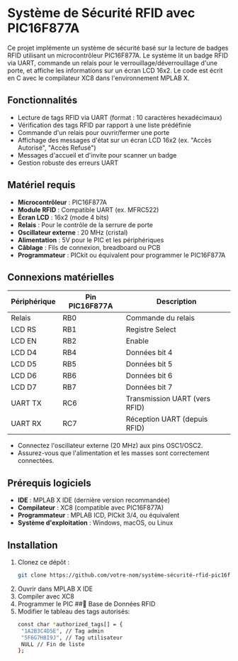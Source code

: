 # Système de Sécurité RFID avec PIC16F877A

Ce projet implémente un système de sécurité basé sur la lecture de badges RFID utilisant un microcontrôleur PIC16F877A. Le système lit un badge RFID via UART, commande un relais pour le verrouillage/déverrouillage d'une porte, et affiche les informations sur un écran LCD 16x2. Le code est écrit en C avec le compilateur XC8 dans l'environnement MPLAB X.

## Fonctionnalités
- Lecture de tags RFID via UART (format : 10 caractères hexadécimaux)
- Vérification des tags RFID par rapport à une liste prédéfinie
- Commande d'un relais pour ouvrir/fermer une porte
- Affichage des messages d'état sur un écran LCD 16x2 (ex. "Accès Autorisé", "Accès Refusé")
- Messages d'accueil et d'invite pour scanner un badge
- Gestion robuste des erreurs UART

## Matériel requis
- **Microcontrôleur** : PIC16F877A
- **Module RFID** : Compatible UART (ex. MFRC522)
- **Écran LCD** : 16x2 (mode 4 bits)
- **Relais** : Pour le contrôle de la serrure de porte
- **Oscillateur externe** : 20 MHz (cristal)
- **Alimentation** : 5V pour le PIC et les périphériques
- **Câblage** : Fils de connexion, breadboard ou PCB
- **Programmateur** : PICkit ou équivalent pour programmer le PIC16F877A

## Connexions matérielles
| Périphérique | Pin PIC16F877A | Description |
|--------------|----------------|-------------|
| Relais       | RB0            | Commande du relais |
| LCD RS       | RB1            | Registre Select |
| LCD EN       | RB2            | Enable |
| LCD D4       | RB4            | Données bit 4 |
| LCD D5       | RB5            | Données bit 5 |
| LCD D6       | RB6            | Données bit 6 |
| LCD D7       | RB7            | Données bit 7 |
| UART TX      | RC6            | Transmission UART (vers RFID) |
| UART RX      | RC7            | Réception UART (depuis RFID) |

- Connectez l'oscillateur externe (20 MHz) aux pins OSC1/OSC2.
- Assurez-vous que l'alimentation et les masses sont correctement connectées.

## Prérequis logiciels
- **IDE** : MPLAB X IDE (dernière version recommandée)
- **Compilateur** : XC8 (compatible avec PIC16F877A)
- **Programmateur** : MPLAB ICD, PICkit 3/4, ou équivalent
- **Système d'exploitation** : Windows, macOS, ou Linux

## Installation
1. Clonez ce dépôt :
   ```bash
   git clone https://github.com/votre-nom/système-sécurité-rfid-pic16f877a.git

1. Ouvrir dans MPLAB X IDE
2. Compiler avec XC8
3. Programmer le PIC
##💾 Base de Données RFID
1. Modifier le tableau des tags autorisés:
   ```bash
   const char *authorized_tags[] = {
    "1A2B3C4D5E", // Tag admin
    "5F6G7H8I9J", // Tag utilisateur
    NULL // Fin de liste
   };

